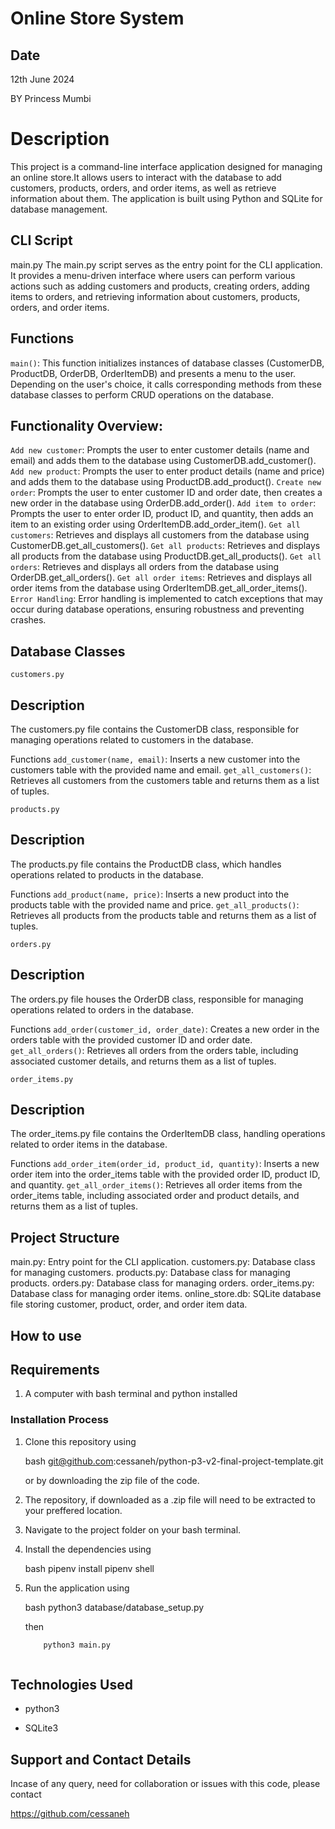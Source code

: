 
# Online Store System

## Date
12th June 2024

BY Princess Mumbi

# Description
This project is a command-line interface application designed for managing an online store.It allows users to interact with the database to add customers, products, orders, and order items, as well as retrieve information about them. The application is built using Python and SQLite for database management.


## CLI Script
main.py
The main.py script serves as the entry point for the CLI application. It provides a menu-driven interface where users can perform various actions such as adding customers and products, creating orders, adding items to orders, and retrieving information about customers, products, orders, and order items.


## Functions
`main()`: This function initializes instances of database classes (CustomerDB, ProductDB, OrderDB, OrderItemDB) and presents a menu to the user. Depending on the user's choice, it calls corresponding methods from these database classes to perform CRUD operations on the database.

## Functionality Overview:

`Add new customer`: Prompts the user to enter customer details (name and email) and adds them to the database using CustomerDB.add_customer().
`Add new product`: Prompts the user to enter product details (name and price) and adds them to the database using ProductDB.add_product().
`Create new order`: Prompts the user to enter customer ID and order date, then creates a new order in the database using OrderDB.add_order().
`Add item to order`: Prompts the user to enter order ID, product ID, and quantity, then adds an item to an existing order using OrderItemDB.add_order_item().
`Get all customers`: Retrieves and displays all customers from the database using CustomerDB.get_all_customers().
`Get all products`: Retrieves and displays all products from the database using ProductDB.get_all_products().
`Get all orders`: Retrieves and displays all orders from the database using OrderDB.get_all_orders().
`Get all order items`: Retrieves and displays all order items from the database using OrderItemDB.get_all_order_items().
`Error Handling`: Error handling is implemented to catch exceptions that may occur during database operations, ensuring robustness and preventing crashes.

## Database Classes
`customers.py`
## Description
The customers.py file contains the CustomerDB class, responsible for managing operations related to customers in the database.

Functions
`add_customer(name, email)`: Inserts a new customer into the customers table with the provided name and email.
`get_all_customers()`: Retrieves all customers from the customers table and returns them as a list of tuples.

`products.py`
## Description
The products.py file contains the ProductDB class, which handles operations related to products in the database.

Functions
`add_product(name, price)`: Inserts a new product into the products table with the provided name and price.
`get_all_products()`: Retrieves all products from the products table and returns them as a list of tuples.


`orders.py`
## Description
The orders.py file houses the OrderDB class, responsible for managing operations related to orders in the database.

Functions
`add_order(customer_id, order_date)`: Creates a new order in the orders table with the provided customer ID and order date.
`get_all_orders()`: Retrieves all orders from the orders table, including associated customer details, and returns them as a list of tuples.


`order_items.py`
## Description
The order_items.py file contains the OrderItemDB class, handling operations related to order items in the database.

 Functions
`add_order_item(order_id, product_id, quantity)`: Inserts a new order item into the order_items table with the provided order ID, product ID, and quantity.
`get_all_order_items()`: Retrieves all order items from the order_items table, including associated order and product details, and returns them as a list of tuples.


## Project Structure
main.py: Entry point for the CLI application.
customers.py: Database class for managing customers.
products.py: Database class for managing products.
orders.py: Database class for managing orders.
order_items.py: Database class for managing order items.
online_store.db: SQLite database file storing customer, product, order, and order item data.

## How to use

## Requirements

1. A computer with bash terminal and python installed

### Installation Process

1. Clone this repository using 

    bash
       git@github.com:cessaneh/python-p3-v2-final-project-template.git

    or by downloading the zip file of the code.

2. The repository, if downloaded as a .zip file will need to be     extracted to your preffered location.

3. Navigate to the project folder on your bash terminal.

4. Install the dependencies using

    bash
        pipenv install
        pipenv shell
    

5. Run the application using

    bash
        python3 database/database_setup.py
    

    then

    ```bash
        python3 main.py



## Technologies Used

* python3

* SQLite3


## Support and Contact Details

Incase of any query, need for collaboration or issues with this code, please contact

https://github.com/cessaneh